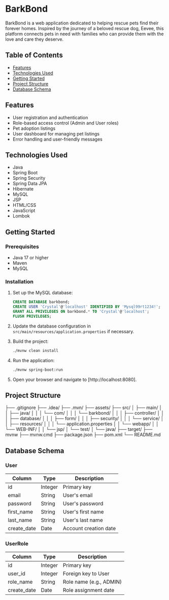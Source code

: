 # BarkBond

BarkBond is a web application dedicated to helping rescue pets find their forever homes. Inspired by the journey of a beloved rescue dog, Eevee, this platform connects pets in need with families who can provide them with the love and care they deserve.

## Table of Contents

- [Features](#features)
- [Technologies Used](#technologies-used)
- [Getting Started](#getting-started)
- [Project Structure](#project-structure)
- [Database Schema](#database-schema)

## Features

- User registration and authentication
- Role-based access control (Admin and User roles)
- Pet adoption listings
- User dashboard for managing pet listings
- Error handling and user-friendly messages

## Technologies Used

- Java
- Spring Boot
- Spring Security
- Spring Data JPA
- Hibernate
- MySQL
- JSP
- HTML/CSS
- JavaScript
- Lombok

## Getting Started

### Prerequisites

- Java 17 or higher
- Maven
- MySQL

### Installation

1. Set up the MySQL database:

   ```sql
   CREATE DATABASE barkbond;
   CREATE USER 'Crystal'@'localhost' IDENTIFIED BY 'Mysql99rt1234!';
   GRANT ALL PRIVILEGES ON barkbond.* TO 'Crystal'@'localhost';
   FLUSH PRIVILEGES;
   ```

2. Update the database configuration in `src/main/resources/application.properties` if necessary.

3. Build the project:

   ```sh
   ./mvnw clean install
   ```

4. Run the application:

   ```sh
   ./mvnw spring-boot:run
   ```

5. Open your browser and navigate to [http://localhost:8080].

## Project Structure

├── .gitignore ├── .idea/ ├── .mvn/ ├── assets/ ├── src/ │ ├── main/ │ │ ├── java/ │ │ │ └── com/ │ │ │ └── barkbond/ │ │ │ ├── controller/ │ │ │ ├── database/ │ │ │ ├── form/ │ │ │ ├── security/ │ │ │ └── service/ │ │ ├── resources/ │ │ │ └── application.properties │ │ └── webapp/ │ │ └── WEB-INF/ │ │ └── jsp/ │ └── test/ │ └── java/ ├── target/ ├── mvnw ├── mvnw.cmd ├── package.json ├── pom.xml └── README.md

## Database Schema

### User

| Column      | Type    | Description           |
| ----------- | ------- | --------------------- |
| id          | Integer | Primary key           |
| email       | String  | User's email          |
| password    | String  | User's password       |
| first_name  | String  | User's first name     |
| last_name   | String  | User's last name      |
| create_date | Date    | Account creation date |

### UserRole

| Column      | Type    | Description             |
| ----------- | ------- | ----------------------- |
| id          | Integer | Primary key             |
| user_id     | Integer | Foreign key to User     |
| role_name   | String  | Role name (e.g., ADMIN) |
| create_date | Date    | Role assignment date    |
